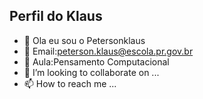 ## Perfil do Klaus

- 👋 Ola eu sou o Petersonklaus
- 👀 Email:peterson.klaus@escola.pr.gov.br
- 🌱 Aula:Pensamento Computacional
- 💞️ I’m looking to collaborate on ...
- 📫 How to reach me ...

<!---
Petersonklaus/Petersonklaus is a ✨ special ✨ repository because its `README.md` (this file) appears on your GitHub profile.
You can click the Preview link to take a look at your changes.
--->
